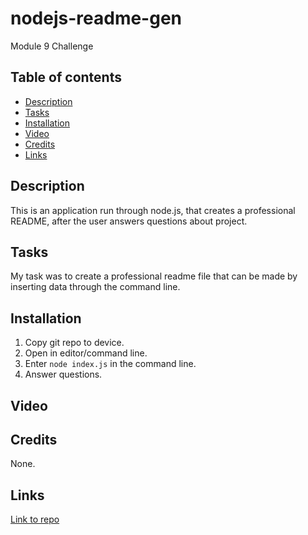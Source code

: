 # nodejs-readme-gen
Module 9 Challenge 

## Table of contents 
- [Description](#description)
- [Tasks](#tasks)
- [Installation](#installation)
- [Video](#video)
- [Credits](#credits)
- [Links](#links)

## Description
This is an application run through node.js, that creates a professional README, after the user answers questions about project. 

## Tasks
My task was to create a professional readme file that can be made by inserting data through the command line.

## Installation 
1. Copy git repo to device.
2. Open in editor/command line.
3. Enter <code>node index.js</code> in the command line.
4. Answer questions.
## Video

## Credits
None. 

## Links
[Link to repo]( https://github.com/jotex11/nodes-readme-gen )